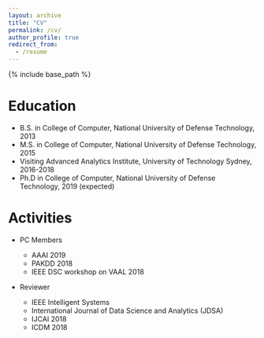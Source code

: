 ```yaml
---
layout: archive
title: "CV"
permalink: /cv/
author_profile: true
redirect_from:
  - /resume
---
```


{% include base_path %}

Education
======
* B.S. in College of Computer, National University of Defense Technology, 2013
* M.S. in College of Computer, National University of Defense Technology, 2015 
* Visiting Advanced Analytics Institute, University of Technology Sydney, 2016-2018
* Ph.D in College of Computer, National University of Defense Technology, 2019 (expected)

Activities
======
* PC Members
  * AAAI 2019
  * PAKDD 2018
  * IEEE DSC workshop on VAAL 2018

* Reviewer
  * IEEE Intelligent Systems
  * International Journal of Data Science and Analytics (JDSA)
  * IJCAI 2018
  * ICDM 2018
  
  